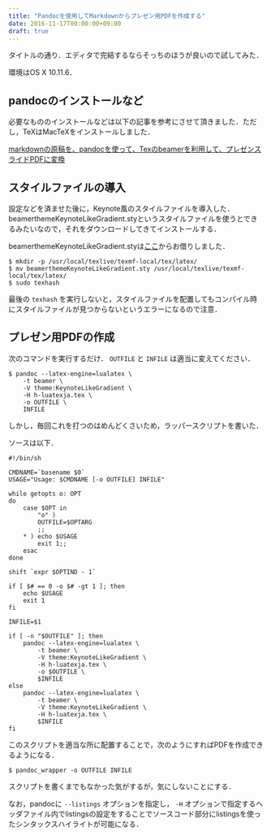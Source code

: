 ```yaml
---
title: "Pandocを使用してMarkdownからプレゼン用PDFを作成する"
date: 2016-11-17T00:00:00+09:00
draft: true
---
```


タイトルの通り．エディタで完結するならそっちのほうが良いので試してみた．

環境はOS X 10.11.6．

## pandocのインストールなど
必要なもののインストールなどは以下の記事を参考にさせて頂きました．ただし，TeXはMacTeXをインストールしました．

[markdownの原稿を、pandocを使って、Texのbeamerを利用して、プレゼンスライドPDFに変換](http://qiita.com/danpansa/items/7ea8db3942a7946dd56a)

## スタイルファイルの導入
設定などを済ませた後に，Keynote風のスタイルファイルを導入した．beamerthemeKeynoteLikeGradient.styというスタイルファイルを使うとできるみたいなので，それをダウンロードしてきてインストールする．

beamerthemeKeynoteLikeGradient.styは[ここ](https://bitbucket.org/kasajei/latex-setting/src/f56429d33fc070d89b74c8c3b0075dedd8c8bca9/texmf/tex/latex/beamerthemeKeynoteLikeGradient.sty?at=master&fileviewer=file-view-default)からお借りしました．

```
$ mkdir -p /usr/local/texlive/texmf-local/tex/latex/
$ mv beamerthemeKeynoteLikeGradient.sty /usr/local/texlive/texmf-local/tex/latex/
$ sudo texhash
```

最後の `texhash` を実行しないと，スタイルファイルを配置してもコンパイル時にスタイルファイルが見つからないというエラーになるので注意．

## プレゼン用PDFの作成
次のコマンドを実行するだけ． `OUTFILE` と `INFILE` は適当に変えてください．

```
$ pandoc --latex-engine=lualatex \
    -t beamer \
    -V theme:KeynoteLikeGradient \
    -H h-luatexja.tex \
    -o OUTFILE \
    INFILE
```

しかし，毎回これを打つのはめんどくさいため，ラッパースクリプトを書いた．

ソースは以下．

```
#!/bin/sh

CMDNAME=`basename $0`
USAGE="Usage: $CMDNAME [-o OUTFILE] INFILE"

while getopts o: OPT
do
    case $OPT in
        "o" )
        OUTFILE=$OPTARG
        ;;
    * ) echo $USAGE
        exit 1;;
    esac
done

shift `expr $OPTIND - 1`

if [ $# == 0 -o $# -gt 1 ]; then
    echo $USAGE
    exit 1
fi

INFILE=$1

if [ -n "$OUTFILE" ]; then
    pandoc --latex-engine=lualatex \
        -t beamer \
        -V theme:KeynoteLikeGradient \
        -H h-luatexja.tex \
        -o $OUTFILE \
        $INFILE
else
    pandoc --latex-engine=lualatex \
        -t beamer \
        -V theme:KeynoteLikeGradient \
        -H h-luatexja.tex \
        $INFILE
fi
```

このスクリプトを適当な所に配置することで，次のようにすればPDFを作成できるようになる．

```
$ pandoc_wrapper -o OUTFILE INFILE
```

スクリプトを書くまでもなかった気がするが，気にしないことにする．

なお，pandocに `--listings` オプションを指定し， `-H` オプションで指定するヘッダファイル内でlistingsの設定をすることでソースコード部分にlistingsを使ったシンタックスハイライトが可能になる．
